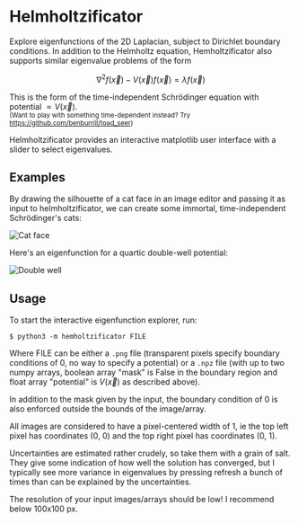 # Helmholtzificator
Explore eigenfunctions of the 2D Laplacian, subject to Dirichlet
boundary conditions.  In addition to the Helmholtz equation,
Hemholtzificator also supports similar eigenvalue problems of the form

$$
\nabla^2 f(\vec{x}) - V(\vec{x})f(\vec{x}) = \lambda f(\vec{x})
$$

This is the form of the time-independent Schrödinger equation with
potential $\propto V(\vec{x})$.  
<sup>(Want to play with something time-dependent instead?  Try https://github.com/benburrill/toad_seer)</sup>

Helmholtzificator provides an interactive matplotlib user interface with
a slider to select eigenvalues.

## Examples

By drawing the silhouette of a cat face in an image editor and passing it as input to helmholtzificator, we can create some immortal, time-independent Schrödinger's cats:

![Cat face](https://github.com/benburrill/helmholtzificator/assets/8140726/096aa8e0-1211-4fd8-a6e0-025a11e90030)

Here's an eigenfunction for a quartic double-well potential:

![Double well](https://github.com/benburrill/helmholtzificator/assets/8140726/aa3a6ef3-8f43-437a-9e8a-e3f2de370b13)

## Usage
To start the interactive eigenfunction explorer, run:

```
$ python3 -m hemholtzificator FILE
```

Where FILE can be either a `.png` file (transparent pixels specify
boundary conditions of 0, no way to specify a potential) or a `.npz`
file (with up to two numpy arrays, boolean array "mask" is False in the
boundary region and float array "potential" is $V(\vec{x})$ as described
above).

In addition to the mask given by the input, the boundary condition of 0
is also enforced outside the bounds of the image/array.

All images are considered to have a pixel-centered width of 1, ie the
top left pixel has coordinates (0, 0) and the top right pixel has
coordinates (0, 1).

Uncertainties are estimated rather crudely, so take them with a grain of
salt.  They give some indication of how well the solution has converged, but
I typically see more variance in eigenvalues by pressing refresh a bunch of
times than can be explained by the uncertainties.

The resolution of your input images/arrays should be low!  I recommend
below 100x100 px.

